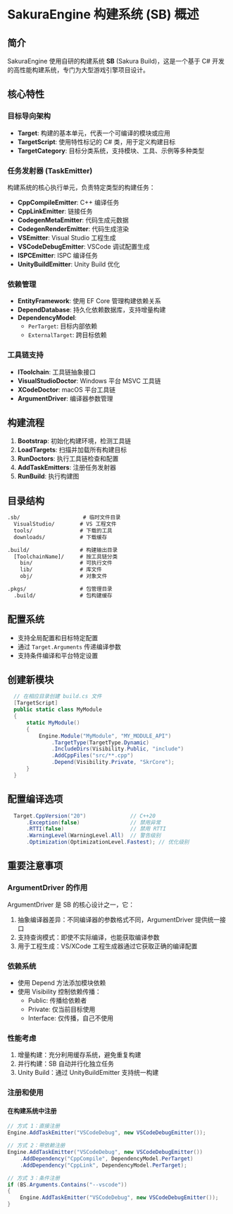 # SakuraEngine 构建系统 (SB) 概述

## 简介

SakuraEngine 使用自研的构建系统 **SB** (Sakura Build)，这是一个基于 C# 开发的高性能构建系统，专门为大型游戏引擎项目设计。

## 核心特性

### 目标导向架构
- **Target**: 构建的基本单元，代表一个可编译的模块或应用
- **TargetScript**: 使用特性标记的 C# 类，用于定义构建目标
- **TargetCategory**: 目标分类系统，支持模块、工具、示例等多种类型

### 任务发射器 (TaskEmitter)
构建系统的核心执行单元，负责特定类型的构建任务：

- **CppCompileEmitter**: C++ 编译任务
- **CppLinkEmitter**: 链接任务
- **CodegenMetaEmitter**: 代码生成元数据
- **CodegenRenderEmitter**: 代码生成渲染
- **VSEmitter**: Visual Studio 工程生成
- **VSCodeDebugEmitter**: VSCode 调试配置生成
- **ISPCEmitter**: ISPC 编译任务
- **UnityBuildEmitter**: Unity Build 优化

### 依赖管理
- **EntityFramework**: 使用 EF Core 管理构建依赖关系
- **DependDatabase**: 持久化依赖数据库，支持增量构建
- **DependencyModel**: 
  - `PerTarget`: 目标内部依赖
  - `ExternalTarget`: 跨目标依赖

### 工具链支持
- **IToolchain**: 工具链抽象接口
- **VisualStudioDoctor**: Windows 平台 MSVC 工具链
- **XCodeDoctor**: macOS 平台工具链
- **ArgumentDriver**: 编译器参数管理

## 构建流程

1. **Bootstrap**: 初始化构建环境，检测工具链
2. **LoadTargets**: 扫描并加载所有构建目标
3. **RunDoctors**: 执行工具链检查和配置
4. **AddTaskEmitters**: 注册任务发射器
5. **RunBuild**: 执行构建图

## 目录结构

``` txt
.sb/                    # 临时文件目录
  VisualStudio/        # VS 工程文件
  tools/               # 下载的工具
  downloads/           # 下载缓存

.build/                # 构建输出目录
  [ToolchainName]/     # 按工具链分类
    bin/               # 可执行文件
    lib/               # 库文件
    obj/               # 对象文件

.pkgs/                 # 包管理目录
  .build/              # 包构建缓存
```

## 配置系统

- 支持全局配置和目标特定配置
- 通过 `Target.Arguments` 传递编译参数
- 支持条件编译和平台特定设置

## 创建新模块

``` c#
  // 在相应目录创建 build.cs 文件
  [TargetScript]
  public static class MyModule
  {
      static MyModule()
      {
          Engine.Module("MyModule", "MY_MODULE_API")
              .TargetType(TargetType.Dynamic)
              .IncludeDirs(Visibility.Public, "include")
              .AddCppFiles("src/**.cpp")
              .Depend(Visibility.Private, "SkrCore");
      }
  }
```

## 配置编译选项

```c#
  Target.CppVersion("20")              // C++20
      .Exception(false)                // 禁用异常
      .RTTI(false)                     // 禁用 RTTI
      .WarningLevel(WarningLevel.All)  // 警告级别
      .Optimization(OptimizationLevel.Fastest); // 优化级别
```

## 重要注意事项

### ArgumentDriver 的作用

ArgumentDriver 是 SB 的核心设计之一，它：

  1. 抽象编译器差异：不同编译器的参数格式不同，ArgumentDriver 提供统一接口
  2. 支持查询模式：即使不实际编译，也能获取编译参数
  3. 用于工程生成：VS/XCode 工程生成器通过它获取正确的编译配置

### 依赖系统

  - 使用 Depend 方法添加模块依赖
  - 使用 Visibility 控制依赖传播：
    - Public: 传播给依赖者
    - Private: 仅当前目标使用
    - Interface: 仅传播，自己不使用

### 性能考虑

  1. 增量构建：充分利用缓存系统，避免重复构建
  2. 并行构建：SB 自动并行化独立任务
  3. Unity Build：通过 UnityBuildEmitter 支持统一构建


### 注册和使用

#### 在构建系统中注册

```c#
// 方式 1：直接注册
Engine.AddTaskEmitter("VSCodeDebug", new VSCodeDebugEmitter());

// 方式 2：带依赖注册
Engine.AddTaskEmitter("VSCodeDebug", new VSCodeDebugEmitter())
    .AddDependency("CppCompile", DependencyModel.PerTarget)
    .AddDependency("CppLink", DependencyModel.PerTarget);

// 方式 3：条件注册
if (BS.Arguments.Contains("--vscode"))
{
    Engine.AddTaskEmitter("VSCodeDebug", new VSCodeDebugEmitter());
}
```